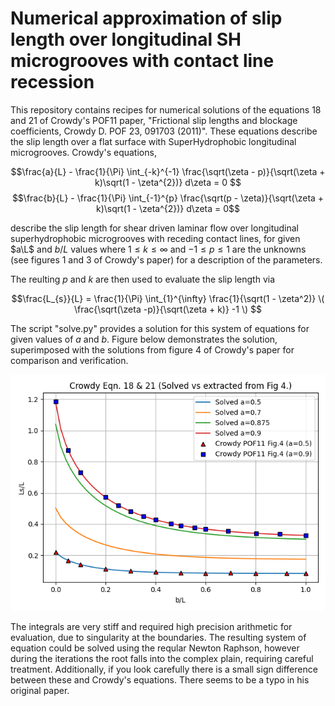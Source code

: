 # Numerical approximation of slip length over longitudinal SH microgrooves with contact line recession 

This repository contains recipes for numerical solutions of the equations 18 and 21 of Crowdy's POF11 paper, "Frictional slip lengths and blockage coefficients, Crowdy D. POF 23, 091703 (2011)". These equations describe the slip length over a flat surface with SuperHydrophobic longitudinal microgrooves. Crowdy's equations,

$$\frac{a}{L} - \frac{1}{\Pi} \int_{-k}^{-1} \frac{\sqrt(\zeta - p)}{\sqrt(\zeta + k)\sqrt(1 - \zeta^{2})} d\zeta = 0 $$
$$\frac{b}{L} - \frac{1}{\Pi} \int_{-1}^{p} \frac{\sqrt(p - \zeta)}{\sqrt(\zeta + k)\sqrt(1 - \zeta^{2})} d\zeta = 0$$

describe the slip length for shear driven laminar flow over longitudinal superhydrophobic microgrooves with receding contact lines, for given $a\L$ and $b/L$ values where $1 \le k \le \infty$ and $-1 \le p \le 1$ are the unknowns (see figures 1 and 3 of Crowdy's paper) for a description of the parameters.

The reulting $p$ and $k$ are then used to evaluate the slip length via

$$\frac{L_{s}}{L} = \frac{1}{\Pi} \int_{1}^{\infty} \frac{1}{\sqrt(1 - \zeta^2)} \( \frac{\sqrt(\zeta -p)}{\sqrt(\zeta + k)} -1 \) $$

The script "solve.py" provides a solution for this system of equations for given values of $a$ and $b$. Figure below demonstrates the solution, superimposed with the solutions from figure 4 of Crowdy's paper for comparison and verification. 

<p align="center">
  <img src="crowdy_solved.png" alt="olution of Crowdy's equations">
</p>

The integrals are very stiff and required high precision arithmetic for evaluation, due to singularity at the boundaries. The resulting system of equation could be solved using the reqular Newton Raphson, however during the iterations the root falls into the complex plain, requiring careful treatment. Additionally, if you look carefully there is a small sign difference between these and Crowdy's equations. There seems to be a typo in his original paper. 
